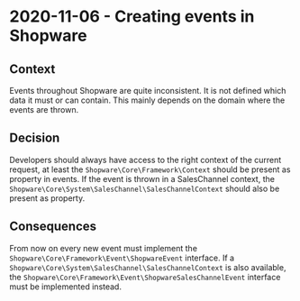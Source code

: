 # 2020-11-06 - Creating events in Shopware

## Context

Events throughout Shopware are quite inconsistent.
It is not defined which data it must or can contain.
This mainly depends on the domain where the events are thrown.

## Decision

Developers should always have access to the right context of the current request,
at least the `Shopware\Core\Framework\Context` should be present as property in events.
If the event is thrown in a SalesChannel context,
the `Shopware\Core\System\SalesChannel\SalesChannelContext` should also be present as property.

## Consequences

From now on every new event must implement the `Shopware\Core\Framework\Event\ShopwareEvent` interface.
If a `Shopware\Core\System\SalesChannel\SalesChannelContext` is also available,
the `Shopware\Core\Framework\Event\ShopwareSalesChannelEvent` interface must be implemented instead.
